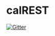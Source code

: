 # calREST

[![Gitter](https://badges.gitter.im/ibo549/calREST.svg)](https://gitter.im/ibo549/calREST?utm_source=badge&utm_medium=badge&utm_campaign=pr-badge&utm_content=badge)